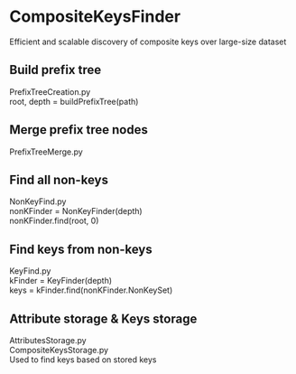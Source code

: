 # CompositeKeysFinder
Efficient and scalable discovery of composite keys over large-size dataset

## Build prefix tree
PrefixTreeCreation.py  
root, depth = buildPrefixTree(path)  

## Merge prefix tree nodes
PrefixTreeMerge.py

## Find all non-keys
NonKeyFind.py  
nonKFinder = NonKeyFinder(depth)  
nonKFinder.find(root, 0)  

## Find keys from non-keys
KeyFind.py  
kFinder = KeyFinder(depth)  
keys = kFinder.find(nonKFinder.NonKeySet)  

## Attribute storage & Keys storage
AttributesStorage.py  
CompositeKeysStorage.py  
Used to find keys based on stored keys
